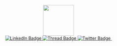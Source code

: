 <div id="header" align="center">
  <img src="https://media.giphy.com/media/gjrYDwbjnK8x36xZIO/giphy.gif" width="100"/>
</div>


<div id="badges", align = "center" >
  <a href="https://www.linkedin.com/in/miguelwagner/">
    <img src="https://img.shields.io/badge/LinkedIn-blue?style=for-the-badge&logo=linkedin&logoColor=white" alt="LinkedIn Badge"/>
  </a>
  <a href="https://www.threads.net/@wmiguel101">
    <img src="https://img.shields.io/badge/Threads-blue?style=for-the-badge&logo=threads&logoColor=white" alt="Thread Badge"/>
  </a>
  <a href="https://twitter.com/wmiguel101">
    <img src="https://img.shields.io/badge/Twitter-blue?style=for-the-badge&logo=twitter&logoColor=white" alt="Twitter Badge"/>
  </a>

  <img src="https://komarev.com/ghpvc/?username=MiguelWO&style=flat-square&color=blue" alt=""/>
</div>


